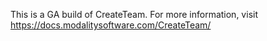 This is a GA build of CreateTeam. For more information, visit https://docs.modalitysoftware.com/CreateTeam/
